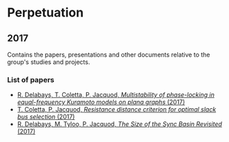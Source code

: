 # Perpetuation
## 2017
Contains the papers, presentations and other documents relative to the group's studies and projects.

### List of papers
* [R. Delabays, T. Coletta, P. Jacquod, *Multistability of phase-locking in equal-frequency Kuramoto models on plana graphs* (2017)](https://github.com/GeeeHesso/Perpetuation/tree/master/2017/Multistability_of_phase-locking_in_equal-frequency_Kuramoto_models_on_planar_graphs)
* [T. Coletta, P. Jacquod, *Resistance distance criterion for optimal slack bus selection* (2017)](https://github.com/GeeeHesso/Perpetuation/tree/master/2017/Resistance_Distance_Criterion_for_Optimal_Slack_Bus_Selection)
* [R. Delabays, M. Tyloo, P. Jacquod, *The Size of the Sync Basin Revisited* (2017)](https://github.com/GeeeHesso/Perpetuation/tree/master/2017/The_Size_of_the_Sync_Basin_Revisited)

